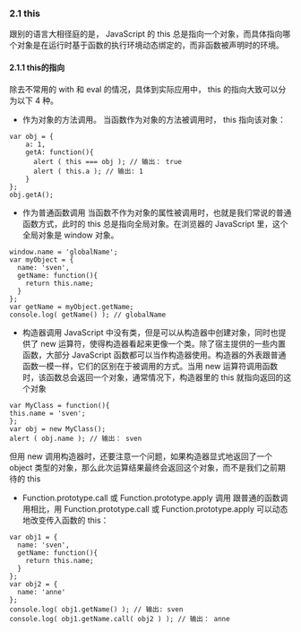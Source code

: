 ### 2.1 this
跟别的语言大相径庭的是， JavaScript 的 this 总是指向一个对象，而具体指向哪个对象是在运行时基于函数的执行环境动态绑定的，而非函数被声明时的环境。
#### 2.1.1 this的指向
除去不常用的 with 和 eval 的情况，具体到实际应用中， this 的指向大致可以分为以下 4 种。
- 作为对象的方法调用。
当函数作为对象的方法被调用时， this 指向该对象：
```
var obj = {
    a: 1,
    getA: function(){
      alert ( this === obj ); // 输出： true
      alert ( this.a ); // 输出: 1
    }
};
obj.getA();
```
- 作为普通函数调用
当函数不作为对象的属性被调用时，也就是我们常说的普通函数方式，此时的 this 总是指向全局对象。在浏览器的 JavaScript 里，这个全局对象是 window 对象。
```
window.name = 'globalName';
var myObject = {
  name: 'sven',
  getName: function(){
    return this.name;
  }
};
var getName = myObject.getName;
console.log( getName() ); // globalName
```
- 构造器调用
JavaScript 中没有类，但是可以从构造器中创建对象，同时也提供了 new 运算符，使得构造器看起来更像一个类。除了宿主提供的一些内置函数，大部分 JavaScript 函数都可以当作构造器使用。构造器的外表跟普通函数一模一样，它们的区别在于被调用的方式。当用 new 运算符调用函数时，该函数总会返回一个对象，通常情况下，构造器里的 this 就指向返回的这个对象
```
var MyClass = function(){
this.name = 'sven';
};
var obj = new MyClass();
alert ( obj.name ); // 输出： sven
```
但用 new 调用构造器时，还要注意一个问题，如果构造器显式地返回了一个 object 类型的对象，那么此次运算结果最终会返回这个对象，而不是我们之前期待的 this
- Function.prototype.call 或 Function.prototype.apply 调用
跟普通的函数调用相比，用 Function.prototype.call 或 Function.prototype.apply 可以动态地改变传入函数的 this：
```
var obj1 = {
  name: 'sven',
  getName: function(){
    return this.name;
  }
};
var obj2 = {
  name: 'anne'
};
console.log( obj1.getName() ); // 输出: sven
console.log( obj1.getName.call( obj2 ) ); // 输出： anne
```
